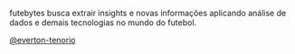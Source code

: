 futebytes busca extrair insights e novas informações aplicando análise de dados e demais tecnologias no mundo do futebol.

<a href="https://github.com/everton-tenorio">@everton-tenorio</a>
